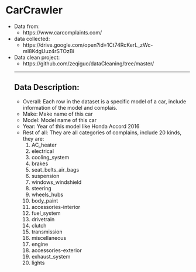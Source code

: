 # CarCrawler

<ul>
          <li>Data from:
                    <ul><li> https://www.carcomplaints.com/</li></ul>
          </li>
          <li>data collected:
                    <ul><li>https://drive.google.com/open?id=1Ct74RcKerL_zWc-mI8KdgUuz4rSTOzBi</li></ul>
          </li>
          <li>Data clean project:
                    <ul><li>https://github.com/zeqiguo/dataCleaning/tree/master/</li>
          </li>
</ul>


------------------

## Data Description:
   - Overall:
       Each row in the dataset is a specific model of a car, include information of the model and complais.
   - Make:
       Make name of this car
   - Model:
       Model name of this car
   - Year:
       Year of this model 
       like Honda Accord 2016
   - Rest of all:
       They are all categories of complains, include 20 kinds, they are: 
       1. AC_heater
       2. electrical
       3. cooling_system
       4. brakes
       5. seat_belts_air_bags
       6. suspension
       7. windows_windshield
       8. steering 
       9. wheels_hubs
       10. body_paint
       11. accessories-interior
       12. fuel_system
       13. drivetrain
       14. clutch
       15. transmission
       16. miscellaneous
       17. engine
       18. accessories-exterior
       19. exhaust_system
       20. lights
